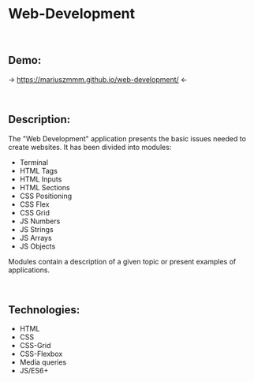 # **Web-Development**

<br>

## Demo:
→  https://mariuszmmm.github.io/web-development/  ←

<br>

## Description:
The "Web Development" application presents the basic issues needed to create websites.
It has been divided into modules:
- Terminal
- HTML Tags
- HTML Inputs
- HTML Sections
- CSS Positioning
- CSS Flex
- CSS Grid
- JS Numbers
- JS Strings
- JS Arrays
- JS Objects

Modules contain a description of a given topic or present examples of applications.

<br>

## Technologies:
- HTML
- CSS 
- CSS-Grid
- CSS-Flexbox
- Media queries
- JS/ES6+

